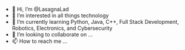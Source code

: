 - 👋 Hi, I’m @LasagnaLad
- 👀 I’m interested in all things technology
- 🌱 I’m currently learning Python, Java, C++, Full Stack Development, Robotics, Electronics, and Cybersecurity
- 💞️ I’m looking to collaborate on ...
- 📫 How to reach me ...

<!---
LasagnaLad/LasagnaLad is a ✨ special ✨ repository because its `README.md` (this file) appears on your GitHub profile.
You can click the Preview link to take a look at your changes.
--->
